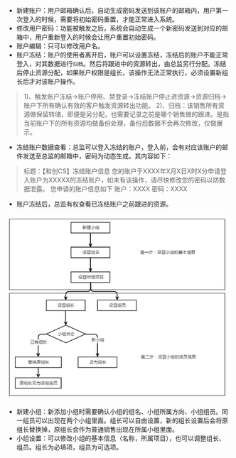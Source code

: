 
- 新建账户：用户邮箱确认后，自动生成密码发送到该账户的邮箱内，用户第一次登入的时候，需要将初始密码重置，才能正常进入系统。
- 修改用户密码：功能被触发之后，系统会自动生成一个新密码发送到对应的邮箱中，用户重新登入的时候会让用户重置初始密码。
- 账户编辑：只可以修改用户名。
- 账户冻结：账户的使用者离开后，账户可以设置冻结，冻结后的账户不能正常登入，对其数据进行`归档`。然后将跟进中的资源转出，由总监另行分配。冻结后停止资源分配，如果账户权限是组长，该操作无法正常执行，必须设置新组长后才对该账户操作。
>1)、触发账户冻结->账户停用、禁登录->冻结账户停止进资源->资源归档->账户下所有确认有效的客户触发资源转出功能。
2)、归档：该销售所有资源做保留转储，即便是另分配，也需要记录之前是哪个销售做的跟进。是指当前账户下的所有资源均做备份处理，备份后数据不会再次修改，仅做展示。

- 冻结账户数据查看：总监可以登入冻结的账户，登入前，会有对应该账户的邮件发送至总监的邮箱中，密码为动态生成。其内容如下：
>标题：【和创CS】冻结账户信息
您的账户于XXXX年X月X日X时X分申请登入账户为XXXXX的冻结账户，如未有该操作，请尽快修改您的密码以防数据泄露。
您申请的账户信息如下
账户：XXXX
密码：XXXX

- 账户冻结后，总监有权查看已冻结账户之前跟进的资源。

![](/assets/小组操作.png)

- 新建小组：新添加小组时需要确认小组的组名、小组所属方向、小组组员。同一组员可以出现在两个小组里面。组长可以自由设置，新的组长设置后会将原组长替换掉，原组长会作为普通销售出现在所属小组里面。
- 小组设置：可以修改小组的基本信息（名称，所属项目），也可以调整组长、组员。组长为必填项，组员为可选项。
